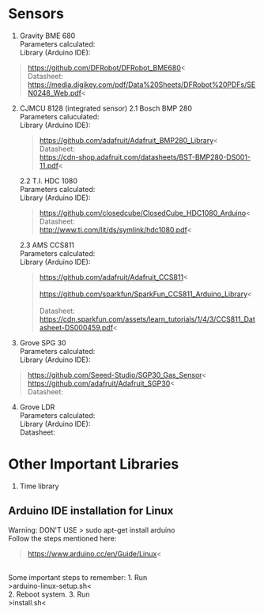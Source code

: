 # Sensors

1. Gravity BME 680
  <br>Parameters calculated: 
  <br>Library (Arduino IDE):  <br>
  >https://github.com/DFRobot/DFRobot_BME680<  <br>
  Datasheet: <br>
  >https://media.digikey.com/pdf/Data%20Sheets/DFRobot%20PDFs/SEN0248_Web.pdf< 
  
2. CJMCU 8128 (integrated sensor)
    2.1 Bosch BMP 280
      <br>Parameters caluculated:
      <br>Library (Arduino IDE):  <br> 
      >https://github.com/adafruit/Adafruit_BMP280_Library<   <br>
      Datasheet:    <br>
      >https://cdn-shop.adafruit.com/datasheets/BST-BMP280-DS001-11.pdf<
      
     2.2 T.I. HDC 1080
      <br>Parameters calculated:
      <br>Library (Arduino IDE):  <br> 
      >https://github.com/closedcube/ClosedCube_HDC1080_Arduino<  <br>
      Datasheet:  <br>
      >http://www.ti.com/lit/ds/symlink/hdc1080.pdf<
      
     2.3 AMS CCS811
      <br>Parameters calculated:
      <br>Library (Arduino IDE):  <br> 
      >https://github.com/adafruit/Adafruit_CCS811<
                     <br>        
      >https://github.com/sparkfun/SparkFun_CCS811_Arduino_Library<
                    <br>
      <br>Datasheet:  <br>
      >https://cdn.sparkfun.com/assets/learn_tutorials/1/4/3/CCS811_Datasheet-DS000459.pdf<
      
      
3. Grove SPG 30
  <br>Parameters calculated:
  <br>Library (Arduino IDE):  <br> 
  >https://github.com/Seeed-Studio/SGP30_Gas_Sensor<
      <br>
  >https://github.com/adafruit/Adafruit_SGP30<
  <br>Datasheet:
  
4. Grove LDR
  <br>Parameters calculated:
  <br>Library (Arduino IDE):
  <br>Datasheet:
  
  
# Other Important Libraries

1. Time library


## Arduino IDE installation for Linux 
Warning: DON'T USE > sudo apt-get install arduino
<br>Follow the steps mentioned here: <br>
>https://www.arduino.cc/en/Guide/Linux<

<br>
Some important steps to remember:
1. Run <br>
>arduino-linux-setup.sh<
<br>
2. Reboot system.
3. Run <br> 
>install.sh<
